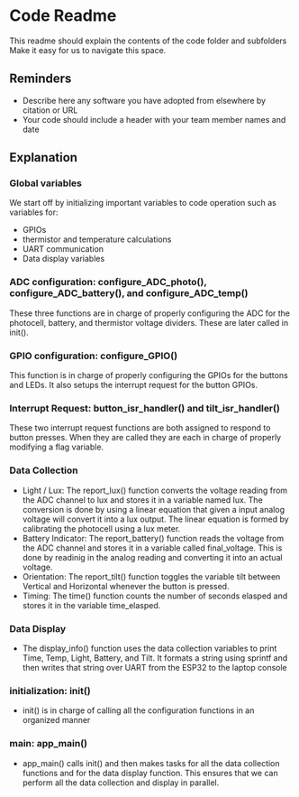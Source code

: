 # Code Readme

This readme should explain the contents of the code folder and subfolders
Make it easy for us to navigate this space.

## Reminders
- Describe here any software you have adopted from elsewhere by citation or URL
- Your code should include a header with your team member names and date

## Explanation

### Global variables 
We start off by initializing important variables to code operation such as variables for: 
- GPIOs
- thermistor and temperature calculations
- UART communication
- Data display variables

### ADC configuration: configure_ADC_photo(), configure_ADC_battery(), and configure_ADC_temp()
These three functions are in charge of properly configuring the ADC for the photocell, battery, and thermistor voltage dividers. These are later called in init().

### GPIO configuration: configure_GPIO()
This function is in charge of properly configuring the GPIOs for the buttons and LEDs. It also setups the interrupt request for the button GPIOs.

### Interrupt Request: button_isr_handler() and tilt_isr_handler()
These two interrupt request functions are both assigned to respond to button presses. When they are called they are each in charge of properly modifying a flag variable.

### Data Collection
- Light / Lux: The report_lux() function converts the voltage reading from the ADC channel to lux and stores it in a variable named lux. The conversion is done by using a linear equation that given a input analog voltage will convert it into a lux output. The linear equation is formed by calibrating the photocell using a lux meter.
- Battery Indicator: The report_battery() function reads the voltage from the ADC channel and stores it in a variable called final_voltage. This is done by readinig in the analog reading and converting it into an actual voltage. 
- Orientation: The report_tilt() function toggles the variable tilt between Vertical and Horizontal whenever the button is pressed.
- Timing: The time() function counts the number of seconds elasped and stores it in the variable time_elasped.

### Data Display
- The display_info() function uses the data collection variables to print Time, Temp, Light, Battery, and Tilt. It formats a string using sprintf and then writes that string over UART from the ESP32 to the laptop console

### initialization: init()
- init() is in charge of calling all the configuration functions in an organized manner

### main: app_main()
- app_main() calls init() and then makes tasks for all the data collection functions and for the data display function. This ensures that we can perform all the data collection and display in parallel.